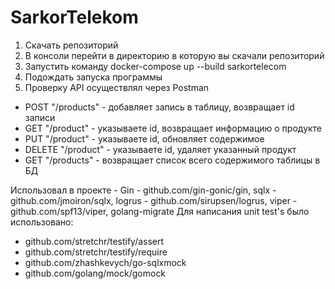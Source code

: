 # SarkorTelekom
1) Скачать репозиторий
2) В консоли перейти в директорию в которую вы скачали репозиторий
3) Запустить команду docker-compose up --build sarkortelecom
4) Подождать запуска программы
5) Проверку API осуществлял через Postman
- POST "/products" - добавляет запись в таблицу, возвращает id записи
- GET "/product" - указываете id, возвращает информацию о продукте
- PUT "/product" - указываете id, обновляет содержимое
- DELETE "/product" - указываете id, удаляет указанный продукт
- GET "/products" -  возвращает список всего содержимого таблицы в БД 


Использовал в проекте - Gin - github.com/gin-gonic/gin, 
  sqlx - github.com/jmoiron/sqlx, 
  logrus - github.com/sirupsen/logrus, 
  viper - github.com/spf13/viper,
  golang-migrate
Для написания unit test's было использовано:
-	github.com/stretchr/testify/assert
- github.com/stretchr/testify/require
- github.com/zhashkevych/go-sqlxmock
- github.com/golang/mock/gomock
